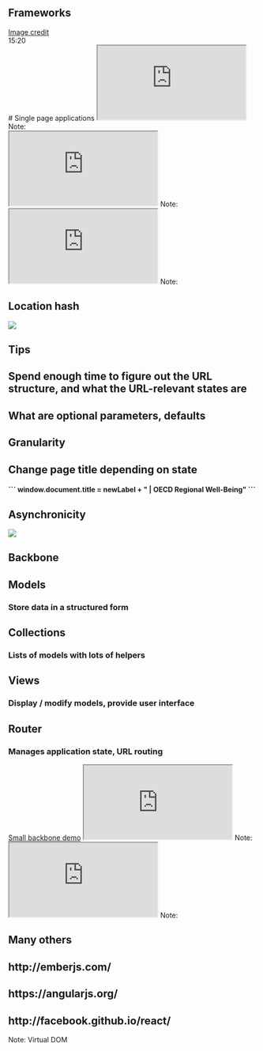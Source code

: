<section data-background="https://c1.staticflickr.com/9/8002/6991670642_6eb38923a3_b.jpg" class="chapter" id="frameworks">
<h1>Frameworks</h1>
<div class="credit"><a href="https://www.flickr.com/photos/clarabella121/3898106856/in/photolist-bDQ96y-6WsPmU-osZU8z-5YUWDd-5YQHXB-aByvbp-cPmrRj-biRpH4-7JPNTa-5Uskv5-61wjbq-dqpbfN-iWRP1D-adqCs3-diQV13-9VCrWz-dkr687-ezRXgp-9JzATK-dawbJS-7b94Up-mRJuM4-3LaCwU-5iryz5-6KtVzM-iQee9S-nnGyNc-4qWJFf-e4pLHU-aZhnF-bhmgYZ-dqBTEp-7Zdiqs-6daAri-2Uaby-oqwX8B-3upp7g-e4jaLv-5WrKfE-5UXLZn-2HpGw-8xkjzG-edPbxQ-a3V81g-gigKbG-62rhB7-a7kXrY-8myMMT-qbSt1-dwyH79/">Image credit</a></div>
<div class="time">15:20</div>
</section>



<section data-background="">
# Single page applications
<iframe class="full" src="http://en.wikipedia.org/wiki/Single-page_application"></iframe>
Note:
</section>



<section data-background="">
<iframe class="full" src="http://backbonejs.org"></iframe>
Note:
</section>




<section data-background="">
<iframe class="full" src="http://underscorejs.org/"></iframe>
Note:
</section>



<section data-background="">
<h1>Location hash</h1>
<img src="assets/integration/backbone-hash.png">
</section>



<section data-background="" class="large">
<h1>Tips</h1>
<h2>Spend enough time to figure out the URL structure, and what the URL-relevant states are</h2>

<h2>What are optional parameters, defaults</h2>
<h2>Granularity</h2>
<h2>Change page title depending on state</h2>
<h4>
```
window.document.title = newLabel + "  |  OECD Regional Well-Being"
```
</h4>
<h2>Asynchronicity</h2>
</section>



<section data-background="">
<img src="assets/integration/excellence-map.png">
</section>



<section data-background="" class="large">
<h1>Backbone</h1>
<h2>Models</h2>
<h3>Store data in a structured form</h3>
<h2>Collections</h2>
<h3>Lists of models with lots of helpers</h3>
<h2>Views</h2>
<h3>Display / modify models, provide user interface</h3>
<h2>Router</h2>
<h3>Manages application state, URL routing</h3>
</section>



<section data-background="">
<a href="http://localhost:8001">Small backbone demo</a>
<iframe class="full" src="http://localhost:8001"></iframe>
Note:
</section>



<section data-background="">
<iframe class="full" src="http://marionettejs.com/"></iframe>
Note:
</section>



<section data-background="" class="large">
<h1>Many others</h1>
<h2>http://emberjs.com/</h2>
<h2>https://angularjs.org/</h2>
<h2>http://facebook.github.io/react/</h2>

Note:
Virtual DOM
</section>